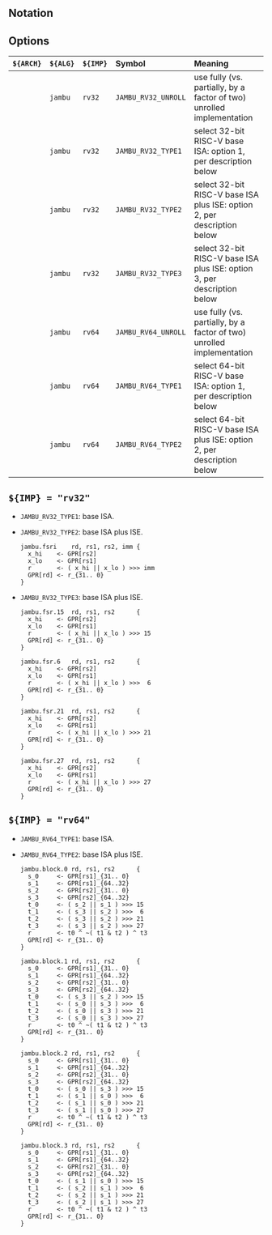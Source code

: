 <!--- -------------------------------------------------------------------- --->

## Notation

<!--- -------------------------------------------------------------------- --->

## Options

| `${ARCH}` | `${ALG}`   | `${IMP}`  | Symbol                 | Meaning                                                                 |
| :-------- | :--------- | :-------- | :--------------------- | :---------------------------------------------------------------------- |
|           | `jambu`    | `rv32`    | `JAMBU_RV32_UNROLL`    | use fully (vs. partially, by a factor of two) unrolled implementation   |
|           | `jambu`    | `rv32`    | `JAMBU_RV32_TYPE1`     | select 32-bit RISC-V base ISA:          option 1, per description below |
|           | `jambu`    | `rv32`    | `JAMBU_RV32_TYPE2`     | select 32-bit RISC-V base ISA plus ISE: option 2, per description below |
|           | `jambu`    | `rv32`    | `JAMBU_RV32_TYPE3`     | select 32-bit RISC-V base ISA plus ISE: option 3, per description below |
|           | `jambu`    | `rv64`    | `JAMBU_RV64_UNROLL`    | use fully (vs. partially, by a factor of two) unrolled implementation   |
|           | `jambu`    | `rv64`    | `JAMBU_RV64_TYPE1`     | select 64-bit RISC-V base ISA:          option 1, per description below |
|           | `jambu`    | `rv64`    | `JAMBU_RV64_TYPE2`     | select 64-bit RISC-V base ISA plus ISE: option 2, per description below |

<!--- -------------------------------------------------------------------- --->

## `${IMP} = "rv32"`

- `JAMBU_RV32_TYPE1`: base ISA.

- `JAMBU_RV32_TYPE2`: base ISA plus ISE.

  ```
  jambu.fsri    rd, rs1, rs2, imm {
    x_hi    <- GPR[rs2]
    x_lo    <- GPR[rs1]
    r       <- ( x_hi || x_lo ) >>> imm
    GPR[rd] <- r_{31.. 0}
  }                                             
  ```

- `JAMBU_RV32_TYPE3`: base ISA plus ISE.

  ```
  jambu.fsr.15  rd, rs1, rs2      {
    x_hi    <- GPR[rs2]
    x_lo    <- GPR[rs1]                                             
    r       <- ( x_hi || x_lo ) >>> 15
    GPR[rd] <- r_{31.. 0}
  }

  jambu.fsr.6   rd, rs1, rs2      {
    x_hi    <- GPR[rs2]
    x_lo    <- GPR[rs1]                                             
    r       <- ( x_hi || x_lo ) >>>  6
    GPR[rd] <- r_{31.. 0}
  }

  jambu.fsr.21  rd, rs1, rs2      {
    x_hi    <- GPR[rs2]
    x_lo    <- GPR[rs1]                                             
    r       <- ( x_hi || x_lo ) >>> 21
    GPR[rd] <- r_{31.. 0}
  }

  jambu.fsr.27  rd, rs1, rs2      {
    x_hi    <- GPR[rs2]
    x_lo    <- GPR[rs1]                                             
    r       <- ( x_hi || x_lo ) >>> 27
    GPR[rd] <- r_{31.. 0}
  }
  ```

<!--- -------------------------------------------------------------------- --->

## `${IMP} = "rv64"`

- `JAMBU_RV64_TYPE1`: base ISA.

- `JAMBU_RV64_TYPE2`: base ISA plus ISE.

  ```
  jambu.block.0 rd, rs1, rs2      { 
    s_0     <- GPR[rs1]_{31.. 0}
    s_1     <- GPR[rs1]_{64..32}
    s_2     <- GPR[rs2]_{31.. 0}
    s_3     <- GPR[rs2]_{64..32}
    t_0     <- ( s_2 || s_1 ) >>> 15
    t_1     <- ( s_3 || s_2 ) >>>  6
    t_2     <- ( s_3 || s_2 ) >>> 21
    t_3     <- ( s_3 || s_2 ) >>> 27
    r       <- t0 ^ ~( t1 & t2 ) ^ t3
    GPR[rd] <- r_{31.. 0}
  }

  jambu.block.1 rd, rs1, rs2      {
    s_0     <- GPR[rs1]_{31.. 0}
    s_1     <- GPR[rs1]_{64..32}
    s_2     <- GPR[rs2]_{31.. 0}
    s_3     <- GPR[rs2]_{64..32}
    t_0     <- ( s_3 || s_2 ) >>> 15
    t_1     <- ( s_0 || s_3 ) >>>  6
    t_2     <- ( s_0 || s_3 ) >>> 21
    t_3     <- ( s_0 || s_3 ) >>> 27
    r       <- t0 ^ ~( t1 & t2 ) ^ t3
    GPR[rd] <- r_{31.. 0}
  }

  jambu.block.2 rd, rs1, rs2      {
    s_0     <- GPR[rs1]_{31.. 0}
    s_1     <- GPR[rs1]_{64..32}
    s_2     <- GPR[rs2]_{31.. 0}
    s_3     <- GPR[rs2]_{64..32}
    t_0     <- ( s_0 || s_3 ) >>> 15
    t_1     <- ( s_1 || s_0 ) >>>  6
    t_2     <- ( s_1 || s_0 ) >>> 21
    t_3     <- ( s_1 || s_0 ) >>> 27
    r       <- t0 ^ ~( t1 & t2 ) ^ t3
    GPR[rd] <- r_{31.. 0}
  }

  jambu.block.3 rd, rs1, rs2      {
    s_0     <- GPR[rs1]_{31.. 0}
    s_1     <- GPR[rs1]_{64..32}
    s_2     <- GPR[rs2]_{31.. 0}
    s_3     <- GPR[rs2]_{64..32}
    t_0     <- ( s_1 || s_0 ) >>> 15
    t_1     <- ( s_2 || s_1 ) >>>  6
    t_2     <- ( s_2 || s_1 ) >>> 21
    t_3     <- ( s_2 || s_1 ) >>> 27
    r       <- t0 ^ ~( t1 & t2 ) ^ t3
    GPR[rd] <- r_{31.. 0}
  }
  ```

<!--- -------------------------------------------------------------------- --->
